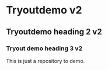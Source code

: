 # Tryoutdemo v2

## Tryoutdemo heading 2 v2
 
### Tryout demo heading 3 v2

This is just a repository to demo.

